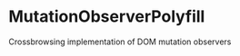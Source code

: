 MutationObserverPolyfill
========================

Crossbrowsing implementation of DOM mutation observers
